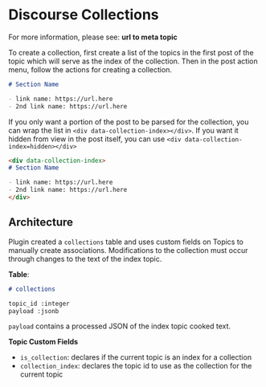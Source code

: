 # Discourse Collections

For more information, please see: **url to meta topic**

To create a collection, first create a list of the topics in the first post of the topic which will serve as the index of the collection. Then in the post action menu, follow the actions for creating a collection.

```md
# Section Name

- link name: https://url.here
- 2nd link name: https://url.here
```

If you only want a portion of the post to be parsed for the collection, you can wrap the list in `<div data-collection-index></div>`. If you want it hidden from view in the post itself, you can use `<div data-collection-index=hidden></div>`

```md
<div data-collection-index>
# Section Name

- link name: https://url.here
- 2nd link name: https://url.here
</div>
```

## Architecture

Plugin created a `collections` table and uses custom fields on Topics to manually create associations. Modifications to the collection must occur through changes to the text of the index topic.

**Table**:

```md
# collections

topic_id :integer
payload :jsonb
```

`payload` contains a processed JSON of the index topic cooked text.

**Topic Custom Fields**

- `is_collection`: declares if the current topic is an index for a collection
- `collection_index`: declares the topic id to use as the collection for the current topic
